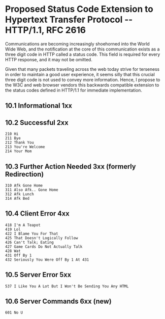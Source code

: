 Proposed Status Code Extension to Hypertext Transfer Protocol -- HTTP/1.1, RFC 2616
=======================================================================

Communications are becoming increasingly shoehorned into the World Wide Web, and the notification at the core of this communication exists as a three digit code in HTTP called a status code.  This field is required for every HTTP response, and it may not be omitted.

Given that many packets traveling across the web today strive for terseness in order to maintain a good user experience, it seems silly that this crucial three digit code is not used to convey more information.  Hence, I propose to the W3C and web browser vendors this backwards compatible extension to the status codes defined in HTTP/1.1 for immediate implementation.

10.1 Informational 1xx
----------------------

10.2 Successful 2xx
-------------------

	210 Hi
	211 Bye
	212 Thank You
	213 You're Welcome
	214 Your Mom

10.3 Further Action Needed 3xx (formerly Redirection)
-----------------------------------------------------

	310 Afk Gone Home
	311 Also Afk.. Gone Home
	312 Afk Lunch
	314 Afk Bed

10.4 Client Error 4xx
---------------------

	418 I'm A Teapot
	419 Lol
	422 I Blame You For That
	425 That Doesn't Logically Follow
	426 Can't Talk; Eating
	427 Game Cards Do Not Actually Talk
	428 Wat
	431 Off By 1
	432 Seriously You Were Off By 1 At 431

10.5 Server Error 5xx
---------------------

	537 I Like You A Lot But I Won't Be Sending You Any HTML

10.6 Server Commands 6xx (new)
------------------------

	601 No U